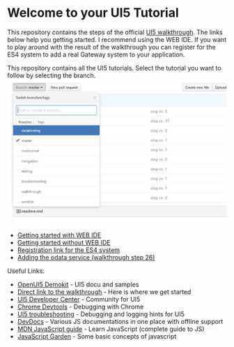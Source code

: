 # Welcome to your UI5 Tutorial

This repository contains the steps of the official [UI5 walkthrough](https://openui5beta.hana.ondemand.com/#docs/guide/3da5f4be63264db99f2e5b04c5e853db.html).
The links below help you getting started. I recommend using the WEB IDE. If you want to play around with the result of the walkthrough you can register for the ES4 system to add a real Gateway system to your application.

This repository contains all the UI5 tutorials.
Select the tutorial you want to follow by selecting the branch.
![Select your branch](docs/ChooseBranch.JPG)

* [Getting started with WEB IDE](docs/WebIDE.md)
* [Getting started without WEB IDE](docs/Grunt.md)
* [Registration link for the ES4 system](https://register.sapdevcenter.com/SUPSignForms/)
* [Adding the odata service (walkthrough step 26)](docs/step26.md)

Useful Links:
 * [OpenUI5 Demokit](https://openui5.hana.ondemand.com/) - UI5 docu and samples
 * [Direct link to the walkthrough](https://openui5.hana.ondemand.com/#docs/guide/3da5f4be63264db99f2e5b04c5e853db.html) - Here is where we get started
 * [UI5 Developer Center](http://scn.sap.com/community/developer-center/front-end) - Community for UI5
 * [Chrome Devtools](https://developers.google.com/web/tools/chrome-devtools/) - Debugging with Chrome
 * [UI5 troubleshooting](https://openui5.hana.ondemand.com/#/topic/615d9e4aaa34447fbd4aa5f19dfde9b8) - Debugging and logging hints for UI5
 * [DevDocs](http://devdocs.io/) - Various JS documentations in one place with offline support
 * [MDN JavaScript guide](https://developer.mozilla.org/de/docs/Web/JavaScript) - Learn JavaScript (complete guide to JS)
 * [JavaScript Garden](http://bonsaiden.github.io/JavaScript-Garden/) - Some basic concepts of javascript



